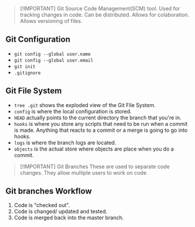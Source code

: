> [!IMPORTANT] Git
> Source Code Management(SCM) tool.
> Used for tracking changes in code.
> Can be distributed.
> Allows for colaboration.
> Allows versioning of files.

## Git Configuration
- `git config --global user.name`
- `git config --global user.email`
- `git init`
- `.gitignore`

## Git File System
- `tree .git` shows the exploded view of the Git File System.
- `config` is where the local configuration is stored.
- `HEAD` actually points to the current directory the branch that you're in.
- `hooks` is where you store any scripts that need to be run when a commit is made. Anything that reacts to a commit or a merge is going to go into hooks.
- `logs` is where the branch logs are located.
- `objects` is the actual store where objects are place when you do a commit.


> [!IMPORTANT] Git Branches
> These are used to separate code changes.
> They allow multiple users to work on code.

## Git branches Workflow
1. Code is "checked out".
2. Code is changed/ updated and tested.
3. Code is merged back into the master branch.